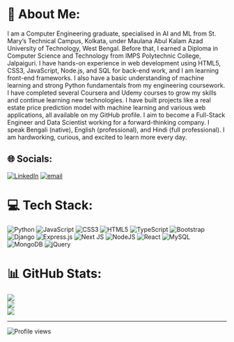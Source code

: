 # 💫 About Me:
I am a Computer Engineering graduate, specialised in AI and ML from St. Mary’s Technical Campus, Kolkata, under Maulana Abul Kalam Azad University of Technology, West Bengal. Before that, I earned a Diploma in Computer Science and Technology from IMPS Polytechnic College, Jalpaiguri.
I have hands-on experience in web development using HTML5, CSS3, JavaScript, Node.js, and SQL for back-end work, and I am learning front-end frameworks. I also have a basic understanding of machine learning and strong Python fundamentals from my engineering coursework.
I have completed several Coursera and Udemy courses to grow my skills and continue learning new technologies. I have built projects like a real estate price prediction model with machine learning and various web applications, all available on my GitHub profile.
I aim to become a Full-Stack Engineer and Data Scientist working for a forward-thinking company. I speak Bengali (native), English (professional), and Hindi (full professional). I am hardworking, curious, and excited to learn more every day.


## 🌐 Socials:
[![LinkedIn](https://img.shields.io/badge/LinkedIn-%230077B5.svg?logo=linkedin&logoColor=white)](https://www.linkedin.com/in/subhamandalcomputerscience) [![email](https://img.shields.io/badge/Email-D14836?logo=gmail&logoColor=white)](mailto:subhabus34@gmail.com) 

# 💻 Tech Stack:
![Python](https://img.shields.io/badge/python-3670A0?style=for-the-badge&logo=python&logoColor=ffdd54) ![JavaScript](https://img.shields.io/badge/javascript-%23323330.svg?style=for-the-badge&logo=javascript&logoColor=%23F7DF1E) ![CSS3](https://img.shields.io/badge/css3-%231572B6.svg?style=for-the-badge&logo=css3&logoColor=white) ![HTML5](https://img.shields.io/badge/html5-%23E34F26.svg?style=for-the-badge&logo=html5&logoColor=white) ![TypeScript](https://img.shields.io/badge/typescript-%23007ACC.svg?style=for-the-badge&logo=typescript&logoColor=white) ![Bootstrap](https://img.shields.io/badge/bootstrap-%238511FA.svg?style=for-the-badge&logo=bootstrap&logoColor=white) ![Django](https://img.shields.io/badge/django-%23092E20.svg?style=for-the-badge&logo=django&logoColor=white) ![Express.js](https://img.shields.io/badge/express.js-%23404d59.svg?style=for-the-badge&logo=express&logoColor=%2361DAFB) ![Next JS](https://img.shields.io/badge/Next-black?style=for-the-badge&logo=next.js&logoColor=white) ![NodeJS](https://img.shields.io/badge/node.js-6DA55F?style=for-the-badge&logo=node.js&logoColor=white) ![React](https://img.shields.io/badge/react-%2320232a.svg?style=for-the-badge&logo=react&logoColor=%2361DAFB) ![MySQL](https://img.shields.io/badge/mysql-4479A1.svg?style=for-the-badge&logo=mysql&logoColor=white) ![MongoDB](https://img.shields.io/badge/MongoDB-%234ea94b.svg?style=for-the-badge&logo=mongodb&logoColor=white) ![jQuery](https://img.shields.io/badge/jquery-%230769AD.svg?style=for-the-badge&logo=jquery&logoColor=white)

# 📊 GitHub Stats:
![](https://github-readme-stats.vercel.app/api?username=SubhaMandal&theme=dark&hide_border=false&include_all_commits=true&count_private=false)<br/>
![](https://nirzak-streak-stats.vercel.app/?user=SubhaMandal&theme=dark&hide_border=false)<br/>
![](https://github-readme-stats.vercel.app/api/top-langs/?username=SubhaMandal&theme=dark&hide_border=false&include_all_commits=true&count_private=false&layout=compact)

---
![Profile views](https://komarev.com/ghpvc/?username=SubhaMandal&color=blue)




<!-- Proudly created with GPRM ( https://gprm.itsvg.in ) -->
